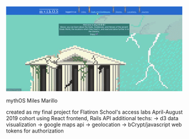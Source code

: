 ![](mythosone.gif)

mythOS
Miles Marillo

created as my final project for Flatiron School's access labs April-August 2019 cohort
using React frontend, Rails API
additional techs:
-> d3 data visualization
-> google maps api
-> geolocation
-> bCrypt/javascript web tokens for authorization

